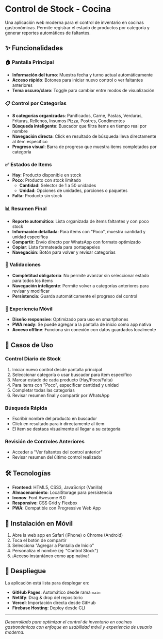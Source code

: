 # Control de Stock - Cocina

Una aplicación web moderna para el control de inventario en cocinas gastronómicas. Permite registrar el estado de productos por categoría y generar reportes automáticos de faltantes.

## ✨ Funcionalidades

### 🏠 Pantalla Principal
- **Información del turno**: Muestra fecha y turno actual automáticamente
- **Acceso rápido**: Botones para iniciar nuevo control o ver faltantes anteriores
- **Tema oscuro/claro**: Toggle para cambiar entre modos de visualización

### 📋 Control por Categorías
- **8 categorías organizadas**: Panificados, Carne, Pastas, Verduras, Frituras, Rellenos, Insumos Pizza, Postres, Condimentos
- **Búsqueda inteligente**: Buscador que filtra items en tiempo real por nombre
- **Navegación directa**: Click en resultado de búsqueda lleva directamente al item específico
- **Progreso visual**: Barra de progreso que muestra items completados por categoría

### ✅ Estados de Items
- **Hay**: Producto disponible en stock
- **Poco**: Producto con stock limitado
  - **Cantidad**: Selector de 1 a 50 unidades
  - **Unidad**: Opciones de unidades, porciones o paquetes
- **Falta**: Producto sin stock

### 📊 Resumen Final
- **Reporte automático**: Lista organizada de items faltantes y con poco stock
- **Información detallada**: Para items con "Poco", muestra cantidad y unidad específica
- **Compartir**: Envío directo por WhatsApp con formato optimizado
- **Copiar**: Lista formateada para portapapeles
- **Navegación**: Botón para volver y revisar categorías

### 🔄 Validaciones
- **Completitud obligatoria**: No permite avanzar sin seleccionar estado para todos los items
- **Navegación inteligente**: Permite volver a categorías anteriores para revisar y modificar
- **Persistencia**: Guarda automáticamente el progreso del control

### 📱 Experiencia Móvil
- **Diseño responsive**: Optimizado para uso en smartphones
- **PWA ready**: Se puede agregar a la pantalla de inicio como app nativa
- **Acceso offline**: Funciona sin conexión con datos guardados localmente

## 🎯 Casos de Uso

### Control Diario de Stock
1. Iniciar nuevo control desde pantalla principal
2. Seleccionar categoría o usar buscador para item específico
3. Marcar estado de cada producto (Hay/Poco/Falta)
4. Para items con "Poco", especificar cantidad y unidad
5. Completar todas las categorías
6. Revisar resumen final y compartir por WhatsApp

### Búsqueda Rápida
- Escribir nombre del producto en buscador
- Click en resultado para ir directamente al item
- El item se destaca visualmente al llegar a su categoría

### Revisión de Controles Anteriores
- Acceder a "Ver faltantes del control anterior"
- Revisar resumen del último control realizado

## 🛠️ Tecnologías

- **Frontend**: HTML5, CSS3, JavaScript (Vanilla)
- **Almacenamiento**: LocalStorage para persistencia
- **Iconos**: Font Awesome 6.0
- **Responsive**: CSS Grid y Flexbox
- **PWA**: Compatible con Progressive Web App

## 📱 Instalación en Móvil

1. Abre la web app en Safari (iPhone) o Chrome (Android)
2. Toca el botón de compartir
3. Selecciona "Agregar a Pantalla de Inicio"
4. Personaliza el nombre (ej: "Control Stock")
5. ¡Acceso instantáneo como app nativa!

## 🚀 Despliegue

La aplicación está lista para desplegar en:
- **GitHub Pages**: Automático desde rama `main`
- **Netlify**: Drag & drop del repositorio
- **Vercel**: Importación directa desde GitHub
- **Firebase Hosting**: Deploy desde CLI

---

*Desarrollado para optimizar el control de inventario en cocinas gastronómicas con enfoque en usabilidad móvil y experiencia de usuario moderna.*
